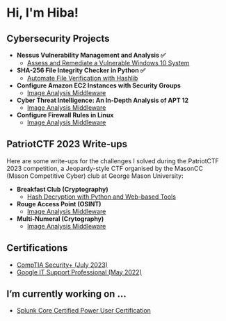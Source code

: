 <h1>Hi, I'm Hiba!</h1>

<h2>Cybersecurity Projects</h2>

- <b>Nessus Vulnerability Management and Analysis ✅</b> 
  - [Assess and Remediate a Vulnerable Windows 10 System](https://github.com/hiba-ahmad1/NessusVulnManagement)
- <b>SHA-256 File Integrity Checker in Python ✅</b>
  - [Automate File Verification with Hashlib](https://github.com/hiba-ahmad1/FileIntegrityChecker/)
- <b>Configure Amazon EC2 Instances with Security Groups</b>
  - [Image Analysis Middleware](https://github.com/joshmadakor1/4chan-Image-Analysis-Middleware-C964)
- <b>Cyber Threat Intelligence: An In-Depth Analysis of APT 12</b>
  - [Image Analysis Middleware](https://github.com/joshmadakor1/4chan-Image-Analysis-Middleware-C964)
- <b>Configure Firewall Rules in Linux</b>
  - [Image Analysis Middleware](https://github.com/joshmadakor1/4chan-Image-Analysis-Middleware-C964)

<h2>PatriotCTF 2023 Write-ups</h2>
<p>Here are some write-ups for the challenges I solved during the PatriotCTF 2023 competition, a Jeopardy-style CTF organised by the MasonCC (Mason Competitive Cyber) club at George Mason University:</p>

- <b>Breakfast Club (Cryptography)</b>
  - [Hash Decryption with Python and Web-based Tools](https://github.com/hiba-ahmad1/BreakfastClubCTF/)
- <b>Rouge Access Point (OSINT)</b>
  - [Image Analysis Middleware](https://github.com/joshmadakor1/4chan-Image-Analysis-Middleware-C964)
- <b>Multi-Numeral (Crytography)</b>
  - [Image Analysis Middleware](https://github.com/joshmadakor1/4chan-Image-Analysis-Middleware-C964)

<h2>Certifications</h2>

- [CompTIA Security+ (July 2023)](https://www.credly.com/badges/d56d4ad1-9aee-4157-bb54-5c0ef0918b14/public_url)
- [Google IT Support Professional (May 2022)](https://coursera.org/share/06a1535f821a4e59c3df0db2ced95cf6)

<h2>I’m currently working on ...</h2>

- [Splunk Core Certified Power User Certification](https://www.linkedin.com/pulse/how-i-passed-splunk-core-certified-power-user-first-you-void-cissp/)

<!--

Here are some ideas to get you started:

- 🔭 I’m currently working on ...
- 🌱 I’m currently learning ...
- 👯 I’m looking to collaborate on ...
- 🤔 I’m looking for help with ...
- 💬 Ask me about ...
- 📫 How to reach me: ...
- 😄 Pronouns: ...
- ⚡ Fun fact: ...
-->
